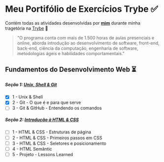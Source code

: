 # Meu Portifólio de Exercícios Trybe :white_check_mark:
Contém todas as atividades desenvolvidas por __[mim](https://www.linkedin.com/in/bryanadriel/)__ durante minha tragetória na [Trybe](https://www.betrybe.com/) :rocket:

>"O programa conta com mais de 1.500 horas de aulas presenciais e online, aborda introdução ao desenvolvimento de software, front-end, back-end, ciência da computação, engenharia de software, metodologias ágeis e habilidades comportamentais."

## Fundamentos do Desenvolvimento Web :hourglass_flowing_sand:

##### Seção 1: [Unix, Shell & Git](https://github.com/BryanGun/trybe-exercicios/tree/main/fundamentos/secao-1)
- [x] 1 - Unix & Shell 
- [x] 2 - Git - O que é e para que serve
- [ ] 3 - Git & GitHub - Entendendo os comandos

##### Seção 2: [Introdução à HTML & CSS](https://github.com/BryanGun/trybe-exercicios/tree/main/fundamentos/secao-1)
- [ ] 1 - HTML & CSS - Estruturas de página
- [ ] 2 - HTML & CSS - Primeiros passos em CSS
- [ ] 3 - HTML & CSS - Seletores e posicionamento
- [ ] 4 - HTML Semântic
- [ ] 5 - Projeto - Lessons Learned
